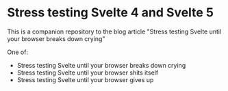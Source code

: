 # Stress testing Svelte 4 and Svelte 5

This is a companion repository to the blog article "Stress testing Svelte until your browser breaks down crying"

One of:

- Stress testing Svelte until your browser breaks down crying
- Stress testing Svelte until your browser shits itself
- Stress testing Svelte until your browser gives up
